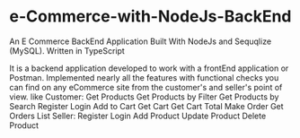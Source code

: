# e-Commerce-with-NodeJs-BackEnd
An E Commerce BackEnd Application Built With NodeJs and Sequqlize (MySQL). Written in TypeScript

It is a backend application developed to work with a frontEnd application or Postman. Implemented nearly all the features with functional checks you can find on any eCommerce site from the customer's and seller's point of view. like
Customer:
	Get Products
	Get Products by Filter
	Get Products by Search
	Register
	Login
	Add to Cart
	Get Cart
	Get Cart Total
	Make Order
	Get Orders List
Seller:
	Register
	Login
	Add Product
	Update Product
	Delete Product
	

